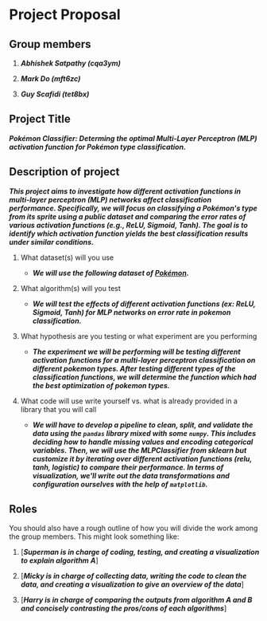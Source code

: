 # Project Proposal

## Group members

1.  ***Abhishek Satpathy (cqa3ym)***

2.  ***Mark Do (mft6zc)***

3.  ***Guy Scafidi (tet8bx)***

## Project Title

***Pokémon Classifier: Determing the optimal Multi-Layer Perceptron (MLP) activation function for Pokémon type classification.***

## Description of project

***This project aims to investigate how different activation functions in multi-layer perceptron (MLP) networks affect classification performance. Specifically, we will focus on classifying a Pokémon's type from its sprite using a public dataset and comparing the error rates of various activation functions (e.g., ReLU, Sigmoid, Tanh). The goal is to identify which activation function yields the best classification results under similar conditions.***

1.  What dataset(s) will you use
    - ***We will use the following dataset of [Pokémon](https://www.kaggle.com/datasets/vishalsubbiah/pokemon-images-and-types/data?select=pokemon.csv).***

2.  What algorithm(s) will you test
    - ***We will test the effects of different activation functions (ex: ReLU, Sigmoid, Tanh) for MLP networks on error rate in pokemon classification.***
      
3.  What hypothesis are you testing or what experiment are you
    performing
    - ***The experiment we will be performing will be testing different activation functions for a multi-layer perceptron classification on different pokemon types. After testing different         types of the classification functions, we will determine the function which had the best optimization of pokemon types.***

4.  What code will use write yourself vs. what is already provided in a
    library that you will call
    - ***We will have to develop a pipeline to clean, split, and validate the data using the `pandas` library mixed with some `numpy`. This includes deciding how to handle missing values and encoding categorical variables. 
    Then, we will use the MLPClassifier from sklearn but customize it by iterating over different activation functions (relu, tanh, logistic) to compare their performance. In terms of visualization, we'll write out the data     transformations and configuration ourselves with the help of `matplotlib`.***

## Roles
You should also have a rough outline of how you will divide the work
among the group members. This might look something like:

1.  [___Superman is in charge of coding, testing, and creating a
    visualization to explain algorithm A___]

2.  [___Micky is in charge of collecting data, writing the code to clean
    the data, and creating a visualization to give an overview of the
    data___]

3.  [___Harry is in charge of comparing the outputs from
    algorithm A and B and concisely contrasting the pros/cons of each
    algorithms___]


